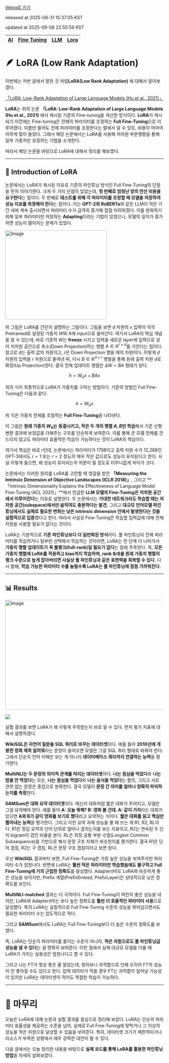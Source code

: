 [Velog로 가기](https://velog.io/@choi-hyk/LLM-LoRA-Low-Rank-Adaptation)

released at 2025-08-31 15:37:05 KST

updated at 2025-09-08 22:55:56 KST

|[AI](https://velog.io/tags/AI)|[Fine Tuning](https://velog.io/tags/Fine-Tuning)|[LLM](https://velog.io/tags/LLM)|[Lora](https://velog.io/tags/Lora)|
|----|----|----|----|

# 🪶 LoRA (Low Rank Adaptation)

이번에는 저번 글에서 말한 것 처럼**LoRA(Low Rank Adaptation)** 에 대해서 알아보겠다.

[「LoRA: Low-Rank Adaptation of Large Language Models (Hu et al., 2021)」](https://arxiv.org/abs/2106.09685)

**LoRA**는 위의 논문 **「LoRA: Low-Rank Adaptation of Large Language Models (Hu et al., 2021)** 에서 제시된 기존의 Fine-tuning을 개선한 방식이다. **LoRA**가 제시되기 이전에는 Fine-tuning은 전체의 파라미터를 조정하는 **Full Fine-Tuning**으로 이루어졌다. 이름만 들어도 전체 파라미터를 조정한다는 말에서 알 수 있듯, 비용이 어마어마하게 많이 들었다. 그래서 해당 논문에서는 LoRA를 사용해 저차원 부분행렬을 통해 일부 가중치만 조정하는 기법을 소개한다.

따라서 해당 논문을 바탕으로 LoRA에 대해서 정리를 해보겠다.

---

## 📘 Introduction of LoRA

논문에서는 LoRA가 제시된 이유로 기존의 파인튜닝 방식인 Full Fine-Tuning의 단점을 먼저 이야기한다. 크게 두 가지 단점이 있었는데, **첫 번째로 엄청난 양의 연산 비용을 요구한다**는 점이다. 두 번째로 **테스트를 위해 각 파라미터를 조정할 때 모델을 저장하여 성능 지표를 측정해야 한다**는 점이다. 이는 **GPT-2와 RoBERTa**와 같은 LLM이 적은 기간 내에 계속 출시되면서 파라미터 수가 급격히 증가해 점점 어려워졌다. 이를 완화하기 위해 일부 파라미터만 저장하는 **Adapting**이라는 기법이 있었으나, 모델의 깊이가 증가하면 성능이 떨어지는 문제가 있었다.

<img width="323" height="282" alt="Image" src="https://github.com/user-attachments/assets/9c74354d-1049-4606-a38f-dcc470aa8790" />  

위 그림은 LoRA를 간단히 설명하는 그림이다. 그림을 보면 $d$ 차원의 $x$ 입력이 각각 Pretrained로 설정된 가중치 $W$와 $A$에 input으로 들어간다. 여기서 LoRA의 핵심 개념을 알 수 있는데, 바로 기존의 $W$는 **freeze** 시키고 입력을 새로운 layer에 입력으로 넣어 저차원 공간으로 축소(Down Projection)하는 행렬 $A \in \mathbb{R}^{r \times d}$를 거친다는 점이다. 참고로 $d$는 출력 값의 차원이고, $r$은 Down Projection 했을 때의 차원이다. 이렇게 $d$ 차원의 입력을 $r$ 차원으로 줄여낸 뒤, 다시 $B \in \mathbb{R}^{d \times r}$ 행렬을 통해 원래 출력 차원 $d$로 확장(Up Projection)한다. 결국 전체 업데이트 행렬은 $\Delta W = BA$ 형태가 된다.

$$
h = W_0 x + BAx
$$

위의 식이 최종적으로 LoRA가 가중치를 구하는 방법이다. 기존의 방법인 Full Fine-Tuning은 다음과 같다.

$$
h = W_0 x
$$

위 식은 가중치 전체를 조정하는 **Full Fine-Tuning**을 나타낸다.

이 그림은 **원래 가중치 $W_0$는 동결시키고, 작은 두 개의 행렬 $A, B$만 학습**해서 기존 선형 변환 결과에 보정값을 더해주는 구조를 단순하게 보여준다. 이를 통해 큰 모델 전체를 건드리지 않고도 파라미터 효율적인 학습이 가능하다는 것이 LoRA의 핵심이다.

여기서 핵심은 바로 $r$인데, 논문에서는 파라미터가 175B이고 출력 차원 수가 12,288인 GPT-3에서도 $r = 1$ 또는 $r = 2$ 정도의 매우 작은 값으로도 성능이 유지된다고 한다. 사실 이렇게 들으면, 왜 성능이 유지되는지 의문이 될 정도로 터무니없게 차이가 크다.

논문에서는 이러한 원리를 LoRA를 고안할 때 영감을 받은 **「Measuring the Intrinsic Dimension of Objective Landscapes (ICLR 2018)」**, 그리고 **「Intrinsic Dimensionality Explains the Effectiveness of Language Model Fine-Tuning (ACL 2021)」**에서 언급한 **LLM 모델의 Fine-Tuning은 저차원 공간에서 이루어진다**는 이유로 설명한다. 두 논문에서는 **거대한 네트워크라도 학습할 때는 저차원 공간(subspace)에서만 움직여도 충분하다는 발견**, 그리고 **대규모 언어모델 파인튜닝에서도 실제로 필요한 변화는 낮은 intrinsic dimension 안에서 발생한다는 것을 실험적으로 입증**했다고 한다. 따라서 사실상 Fine-Tuning은 학습할 입력값에 대해 전체 차원을 사용할 필요가 없다는 것이다.

LoRA는 기본적으로 **기존 파인튜닝보다 더 일반화된 방식**이다. 풀 파인튜닝이 전체 파라미터를 학습하거나 일부만 선택해서 학습하는 것이라면, LoRA는 한 단계 더 나아가서 **가중치 행렬 업데이트가 꼭 풀랭크(full-rank)일 필요가 없다**는 점에 주목한다. 즉, **모든 가중치 행렬에 LoRA를 적용하고 bias까지 학습하며, rank \$r\$을 원래 가중치 행렬의 랭크 수준으로 높게 잡아버리면 사실상 풀 파인튜닝과 같은 표현력을 회복할 수 있다.** 다시 말해, **학습 가능한 파라미터 수를 늘릴수록 LoRA는 풀 파인튜닝에 점점 가까워진다.**

---

## 📊 Results

<img width="842" height="348" alt="Image" src="https://github.com/user-attachments/assets/14d1ef61-3963-4c20-a4e9-b4f9c6a1fed3" />  

![](https://velog.velcdn.com/images/choi-hyk/post/0c0f6136-a4c5-40ab-82de-b90b66ea701a/image.png)

실험 결과를 보면 LoRA가 왜 이렇게 주목받는지 바로 알 수 있다. 먼저 평가 지표에 대해서 설명하겠다.

**WikiSQL은 자연어 질문을 SQL 쿼리로 바꾸는 데이터셋**이다. 예를 들어 **2010년에 개봉한 영화 제목 알려줘**라는 문장이 들어오면 모델은 그걸 SQL 쿼리 형태로 바꿔야 한다. 그래서 단순히 언어 이해만 보는 게 아니라 **데이터베이스 쿼리까지 연결하는 능력**을 평가한다.

**MultiNLI는 두 문장의 의미적 관계를 따지는 데이터셋**이다. **나는 점심을 먹었다**와 **나는 밥을 안 먹었다**는 모순, **나는 점심을 먹었다**와 **나는 음식을 먹었다**는 함의, 그리고 서로 관련 없는 문장은 중립으로 분류한다. 결국 모델이 **문장 간 의미를 얼마나 정확히 파악하는지를 측정**한다.

**SAMSum은 대화 요약 데이터셋**이다. 메신저 대화처럼 짧은 대화가 주어지고, 모델은 그걸 요약해야 한다. 예를 들어 **A: 오늘 뭐해? B: 영화 볼 건데. A: 같이 가자**라는 대화가 있으면 **A와 B가 같이 영화를 보기로 했다**라고 요약하는 식이다. **짧은 대화를 읽고 핵심만 뽑아내는 능력**을 평가한다. 그리고 이런 요약 과제 성능을 볼 때 쓰는 게 R1, R2, RL이다. R1은 정답 요약과 단어 단위로 얼마나 겹치는지를 보는 지표이고, R2는 연속된 두 단어 bigram이 겹친 비율을 본다. RL은 최장 공통 부분 수열(Longest Common Subsequence)을 기반으로 해서 문장 구조 자체가 비슷한지를 평가한다. 결국 R1은 단어 겹침, R2는 구 겹침, RL은 문장 구조 겹침이라고 보면 된다.

우선 **WikiSQL** 결과부터 보면, Full Fine-Tuning은 가장 높은 성능을 보여주지만 파라미터 수가 엄청나다. 반면에 LoRA는 **훨씬 적은 파라미터만 학습했음에도 불구하고 Full Fine-Tuning에 거의 근접한 정확도**를 달성했다. Adapter(H)도 LoRA와 비슷하게 좋은 성능을 보이지만, Prefix 계열(PrefixEmbed, PrefixLayer)은 상대적으로 낮은 정확도를 보인다.

**MultiNLI-matched** 결과는 더 극적이다. Full Fine-Tuning이 여전히 좋은 성능을 내지만, LoRA와 Adapter(H)는 보다 높은 정확도를 **훨씬 더 효율적인 파라미터 사용**으로 달성했다. 특히 LoRA는 실질적으로 Full Fine-Tuning 수준의 성능을 뛰어넘으면서도 필요한 파라미터 수는 압도적으로 적다.

그리고 **SAMSum**에서도 LoRA는 Full Fine-Tuning보다 더 높은 수준의 정확도를 보였다.

즉, LoRA는 단순히 파라미터를 줄이는 수준이 아니라, **적은 자원으로도 풀 파인튜닝급 성능을 낼 수 있다**는 걸 명확히 보여준다. 이런 점에서 실제 대규모 모델을 다룰 때 LoRA가 가지는 실용성은 엄청나다고 할 수 있다.

그리고 나는 FT가 항상 좋은 줄 알았는데, 찾아보니 과적합으로 인해 오히려 FT의 성능이 안 좋아질 수도 있다고 한다. 입력 데이터가 적을 경우 FT는 과적합이 일어날 가능성이 있지만 LoRA는 데이터셋이 적어도 적절한 학습이 가능하다.

---

# 📝 마무리

오늘은 LoRA에 대해 논문과 실험 결과를 중심으로 정리해 보았다. LoRA는 단순히 파라미터 효율성을 제공하는 수준을 넘어, 실제로 Full Fine-Tuning에 맞먹거나 그 이상의 성능을 적은 자원으로 달성할 수 있음을 보여준다. 특히, 데이터셋 크기가 제한적이거나 리소스가 부족한 상황에서 매우 강력한 대안이 될 수 있다.

다음 글에서는 오늘 정리한 내용을 바탕으로 **실제 코드를 통해 LoRA를 활용한 파인튜닝 방법**을 자세히 살펴보겠다.
